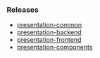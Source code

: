 ### Releases
- [presentation-common](./presentation-common.md)
- [presentation-backend](./presentation-backend.md)
- [presentation-frontend](./presentation-frontend.md)
- [presentation-components](./presentation-components.md)
